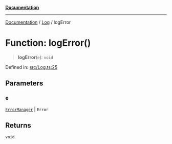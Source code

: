 [**Documentation**](../../README.md)

***

[Documentation](../../README.md) / [Log](../README.md) / logError

# Function: logError()

> **logError**(`e`): `void`

Defined in: [src/Log.ts:25](https://github.com/Christian-Me/folder-to-tags-plugin/blob/a733ed2c2245ed051659b6c3e9c71ef47c30835a/src/Log.ts#L25)

## Parameters

### e

[`ErrorManager`](../../Error/classes/ErrorManager.md) | `Error`

## Returns

`void`

